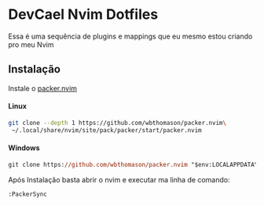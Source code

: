 # DevCael Nvim Dotfiles

Essa é uma sequência de plugins e mappings que eu mesmo estou criando pro meu Nvim

## Instalação

Instale o [packer.nvim](https://github.com/wbthomason/packer.nvim)

#### Linux

```bash
git clone --depth 1 https://github.com/wbthomason/packer.nvim\
 ~/.local/share/nvim/site/pack/packer/start/packer.nvim
```

#### Windows

```ps
git clone https://github.com/wbthomason/packer.nvim "$env:LOCALAPPDATA\nvim-data\site\pack\packer\start\packer.nvim"
```

Após Instalação basta abrir o nvim e executar ma linha de comando:

```bash
:PackerSync
```
